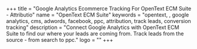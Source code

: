 +++
title = "Google Analytics Ecommerce Tracking For OpenText ECM Suite - Attributio"
name = "OpenText ECM Suite"
keywords = "opentext, , google analytics, cms, adwords, facebook, ppc, attribution, track leads, conversion tracking"
description = "Connect Google Analytics with OpenText ECM Suite to find our where your leads are coming from. Track leads from the source - from search to ppc."
logo = ""
+++
